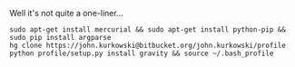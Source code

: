 Well it's not quite a one-liner...

    sudo apt-get install mercurial && sudo apt-get install python-pip && sudo pip install argparse
    hg clone https://john.kurkowski@bitbucket.org/john.kurkowski/profile
    python profile/setup.py install gravity && source ~/.bash_profile

